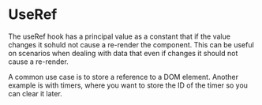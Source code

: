 # UseRef

The useRef hook has a principal value as a constant that if the value changes
it sohuld not cause a re-render the component. This can be useful
on scenarios when dealing with data that even if changes it should not cause a re-render.

A common use case is to store a reference to a DOM element.
Another example is with timers, where you want to store the ID of the timer so you can clear it later.
